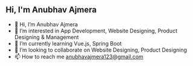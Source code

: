 ## Hi, I'm Anubhav Ajmera
- 👋 Hi, I’m Anubhav Ajmera
- 👀 I’m interested in App Development, Website Designing, Product Designing & Management
- 🌱 I’m currently learning Vue.js, Spring Boot
- 💞️ I’m looking to collaborate on Website Designing, Product Designing
- 📫 How to reach me anubhavajmera123@gmail.com

<!---
anubhavajmera/anubhavajmera is a ✨ special ✨ repository because its `README.md` (this file) appears on your GitHub profile.
You can click the Preview link to take a look at your changes.
--->
